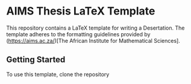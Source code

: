 # AIMS Thesis LaTeX Template

This repository contains a LaTeX template for writing a Desertation. The template adheres to the formatting guidelines provided by (https://aims.ac.za/)[The African Institute for Mathematical Sciences].


## Getting Started

To use this template, clone the repository 
